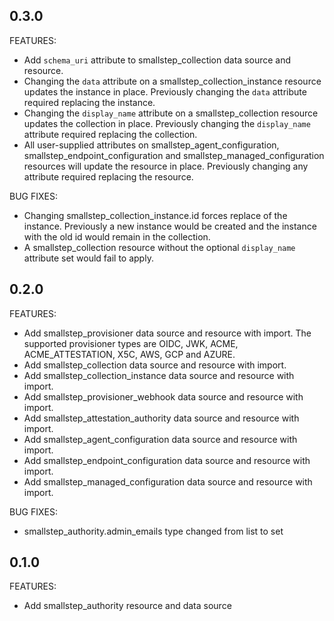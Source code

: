 ## 0.3.0

FEATURES:
* Add `schema_uri` attribute to smallstep_collection data source and resource.
* Changing the `data` attribute on a smallstep_collection_instance resource updates the instance in place. Previously changing the `data` attribute required replacing the instance.
* Changing the `display_name` attribute on a smallstep_collection resource updates the collection in place. Previously changing the `display_name` attribute required replacing the collection.
* All user-supplied attributes on smallstep_agent_configuration, smallstep_endpoint_configuration and smallstep_managed_configuration resources will update the resource in place. Previously changing any attribute required replacing the resource.

BUG FIXES:

* Changing smallstep_collection_instance.id forces replace of the instance. Previously a new instance would be created and the instance with the old id would remain in the collection.
* A smallstep_collection resource without the optional `display_name` attribute set would fail to apply.

## 0.2.0

FEATURES:

* Add smallstep_provisioner data source and resource with import. The supported provisioner types are OIDC, JWK, ACME, ACME_ATTESTATION, X5C, AWS, GCP and AZURE.
* Add smallstep_collection data source and resource with import.
* Add smallstep_collection_instance data source and resource with import.
* Add smallstep_provisioner_webhook data source and resource with import.
* Add smallstep_attestation_authority data source and resource with import.
* Add smallstep_agent_configuration data source and resource with import.
* Add smallstep_endpoint_configuration data source and resource with import.
* Add smallstep_managed_configuration data source and resource with import.

BUG FIXES:

* smallstep_authority.admin_emails type changed from list to set

## 0.1.0

FEATURES:

* Add smallstep_authority resource and data source

